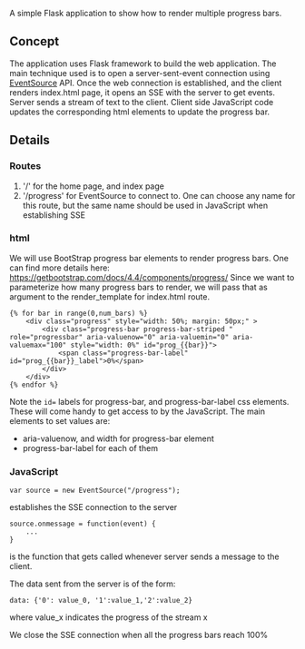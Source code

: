 A simple Flask application to show how to render multiple progress bars. 
## Concept
The application uses Flask framework to build the web application. The main technique used is to open a server-sent-event connection using [EventSource](https://developer.mozilla.org/en-US/docs/Web/API/EventSource) API. Once the web connection is established, and the client renders index.html page, it opens an SSE with the server to get events. Server sends a stream of text to the client. Client side JavaScript code updates the corresponding html elements to update the progress bar.

## Details
### Routes
1. '/' for the home page, and index page
2. '/progress' for EventSource to connect to. One can choose any name for this route, but the same name should be used in JavaScript when establishing SSE

### html
We will use BootStrap progress bar elements to render progress bars. One can find more details here:  https://getbootstrap.com/docs/4.4/components/progress/
Since we want to parameterize how many progress bars to render, we will pass that as argument to the render_template for index.html route.
```
{% for bar in range(0,num_bars) %}
    <div class="progress" style="width: 50%; margin: 50px;" >
        <div class="progress-bar progress-bar-striped " role="progressbar" aria-valuenow="0" aria-valuemin="0" aria-valuemax="100" style="width: 0%" id="prog_{{bar}}">
            <span class="progress-bar-label" id="prog_{{bar}}_label">0%</span>
        </div>
    </div>
{% endfor %}

```
Note the `id=` labels for progress-bar, and progress-bar-label css elements. These will come handy to get access to by the JavaScript.
The main elements to set values are:
- aria-valuenow, and width for progress-bar element
- progress-bar-label for each of them

### JavaScript
```
var source = new EventSource("/progress");
```
establishes the SSE connection to the server
```
source.onmessage = function(event) {
    ...
}
```
is the function that gets called whenever server sends a message to the client.

The data sent from the server is of the form:
```
data: {'0': value_0, '1':value_1,'2':value_2}
```
where value_x indicates the progress of the stream x

We close the SSE connection when all the progress bars reach 100%
